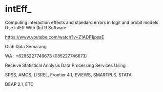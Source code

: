 # intEff_
Computing interaction effects and standard errors in logit and probit models Use intEff With (In) R Software

https://www.youtube.com/watch?v=Z1ADF1jpsaE

Olah Data Semarang

WA : +6285227746673 (085227746673)

Receive Statistical Analysis Data Processing Services Using

SPSS, AMOS, LISREL, Frontier 4.1, EVIEWS, SMARTPLS, STATA

DEAP 2.1, ETC
